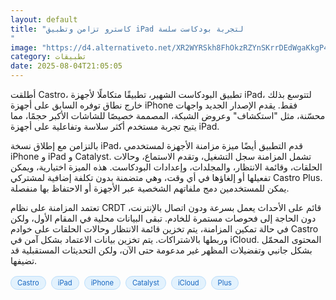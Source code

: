 ```yaml
---
layout: default
title: "كاسترو تزامن وتطبيق iPad لتجربة بودكاست سلسة
"
image: "https://d4.alternativeto.net/XR2WYRSkh8FhOkzRZYnSKrrDEdWgaKkgP4xXBJWIcPg/rs:fill:1520:760:0/g:ce:0:0/YWJzOi8vZGlzdC9jb250ZW50LzE3NTQzNDIwMzEzMDYucG5n.png"
category: تطبيقات
date: 2025-08-04T21:05:05
---
```


أطلقت Castro، تطبيق البودكاست الشهير، تطبيقًا متكاملًا لأجهزة iPad، لتتوسع بذلك خارج نطاق توفره السابق على أجهزة iPhone فقط. يقدم الإصدار الجديد واجهات محسّنة، مثل "استكشاف" وعروض الشبكة، المصممة خصيصًا للشاشات الأكبر حجمًا، مما يتيح تجربة مستخدم أكثر سلاسة وتفاعلية على أجهزة iPad.

بالتزامن مع إطلاق نسخة iPad، قدم التطبيق أيضًا ميزة مزامنة الأجهزة لمستخدمي iPhone و iPad و Catalyst. تشمل المزامنة سجل التشغيل، وتقدم الاستماع، وحالات الحلقات، وقائمة الانتظار، والمجلدات، وإعدادات البودكاست. هذه الميزة اختيارية، ويمكن تفعيلها أو إلغاؤها في أي وقت، وهي متضمنة بدون تكلفة إضافية لمشتركي Castro Plus. يمكن للمستخدمين دمج ملفاتهم الشخصية عبر الأجهزة أو الاحتفاظ بها منفصلة.

تعتمد المزامنة على نظام CRDT قائم على الأحداث يعمل بسرعة ودون اتصال بالإنترنت، دون الحاجة إلى فحوصات مستمرة للخادم. تبقى البيانات محلية في المقام الأول، ولكن في حالة تمكين المزامنة، يتم تخزين قائمة الانتظار وحالات الحلقات على خوادم Castro وربطها بالاشتراكات. يتم تخزين بيانات الاعتماد بشكل آمن في iCloud. المحتوى المحمّل بشكل جانبي وتفضيلات المظهر غير مدعومة حتى الآن، ولكن التحديثات المستقبلية قد تضيفها.

<div style="margin-top:2px; margin-bottom:2px;"><a href="https://bidjadraft.github.io/?query=Castro" style="background:#e3f2fd; color:#1565c0; font-size:80%; border-radius:12px; padding:3px 10px; margin:2px 4px 2px 0; display:inline-block; border:1px solid #bbdefb; text-decoration:none;">Castro</a> <a href="https://bidjadraft.github.io/?query=iPad" style="background:#e3f2fd; color:#1565c0; font-size:80%; border-radius:12px; padding:3px 10px; margin:2px 4px 2px 0; display:inline-block; border:1px solid #bbdefb; text-decoration:none;">iPad</a> <a href="https://bidjadraft.github.io/?query=iPhone" style="background:#e3f2fd; color:#1565c0; font-size:80%; border-radius:12px; padding:3px 10px; margin:2px 4px 2px 0; display:inline-block; border:1px solid #bbdefb; text-decoration:none;">iPhone</a> <a href="https://bidjadraft.github.io/?query=Catalyst" style="background:#e3f2fd; color:#1565c0; font-size:80%; border-radius:12px; padding:3px 10px; margin:2px 4px 2px 0; display:inline-block; border:1px solid #bbdefb; text-decoration:none;">Catalyst</a> <a href="https://bidjadraft.github.io/?query=iCloud" style="background:#e3f2fd; color:#1565c0; font-size:80%; border-radius:12px; padding:3px 10px; margin:2px 4px 2px 0; display:inline-block; border:1px solid #bbdefb; text-decoration:none;">iCloud</a> <a href="https://bidjadraft.github.io/?query=Plus" style="background:#e3f2fd; color:#1565c0; font-size:80%; border-radius:12px; padding:3px 10px; margin:2px 4px 2px 0; display:inline-block; border:1px solid #bbdefb; text-decoration:none;">Plus</a></div><br><br>
